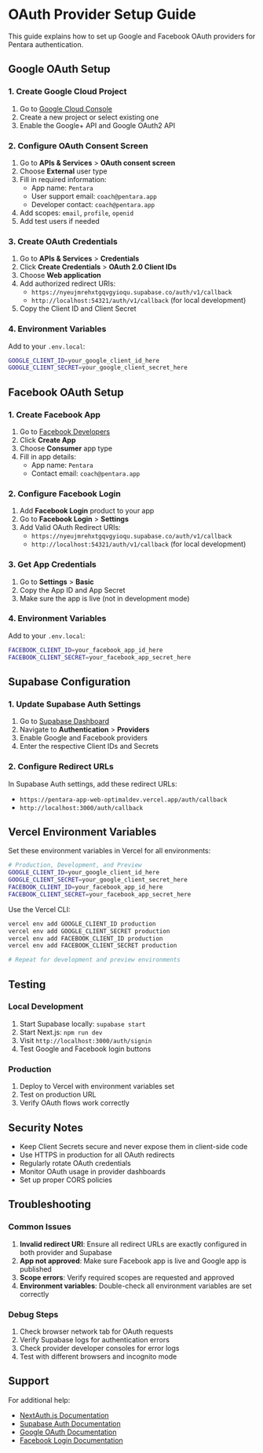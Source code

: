 # OAuth Provider Setup Guide

This guide explains how to set up Google and Facebook OAuth providers for Pentara authentication.

## Google OAuth Setup

### 1. Create Google Cloud Project

1. Go to [Google Cloud Console](https://console.cloud.google.com/)
2. Create a new project or select existing one
3. Enable the Google+ API and Google OAuth2 API

### 2. Configure OAuth Consent Screen

1. Go to **APIs & Services** > **OAuth consent screen**
2. Choose **External** user type
3. Fill in required information:
   - App name: `Pentara`
   - User support email: `coach@pentara.app`
   - Developer contact: `coach@pentara.app`
4. Add scopes: `email`, `profile`, `openid`
5. Add test users if needed

### 3. Create OAuth Credentials

1. Go to **APIs & Services** > **Credentials**
2. Click **Create Credentials** > **OAuth 2.0 Client IDs**
3. Choose **Web application**
4. Add authorized redirect URIs:
   - `https://nyeujmrehxtgqvgyioqu.supabase.co/auth/v1/callback`
   - `http://localhost:54321/auth/v1/callback` (for local development)
5. Copy the Client ID and Client Secret

### 4. Environment Variables

Add to your `.env.local`:
```bash
GOOGLE_CLIENT_ID=your_google_client_id_here
GOOGLE_CLIENT_SECRET=your_google_client_secret_here
```

## Facebook OAuth Setup

### 1. Create Facebook App

1. Go to [Facebook Developers](https://developers.facebook.com/)
2. Click **Create App**
3. Choose **Consumer** app type
4. Fill in app details:
   - App name: `Pentara`
   - Contact email: `coach@pentara.app`

### 2. Configure Facebook Login

1. Add **Facebook Login** product to your app
2. Go to **Facebook Login** > **Settings**
3. Add Valid OAuth Redirect URIs:
   - `https://nyeujmrehxtgqvgyioqu.supabase.co/auth/v1/callback`
   - `http://localhost:54321/auth/v1/callback` (for local development)

### 3. Get App Credentials

1. Go to **Settings** > **Basic**
2. Copy the App ID and App Secret
3. Make sure the app is live (not in development mode)

### 4. Environment Variables

Add to your `.env.local`:
```bash
FACEBOOK_CLIENT_ID=your_facebook_app_id_here
FACEBOOK_CLIENT_SECRET=your_facebook_app_secret_here
```

## Supabase Configuration

### 1. Update Supabase Auth Settings

1. Go to [Supabase Dashboard](https://supabase.com/dashboard/project/nyeujmrehxtgqvgyioqu)
2. Navigate to **Authentication** > **Providers**
3. Enable Google and Facebook providers
4. Enter the respective Client IDs and Secrets

### 2. Configure Redirect URLs

In Supabase Auth settings, add these redirect URLs:
- `https://pentara-app-web-optimaldev.vercel.app/auth/callback`
- `http://localhost:3000/auth/callback`

## Vercel Environment Variables

Set these environment variables in Vercel for all environments:

```bash
# Production, Development, and Preview
GOOGLE_CLIENT_ID=your_google_client_id_here
GOOGLE_CLIENT_SECRET=your_google_client_secret_here
FACEBOOK_CLIENT_ID=your_facebook_app_id_here
FACEBOOK_CLIENT_SECRET=your_facebook_app_secret_here
```

Use the Vercel CLI:
```bash
vercel env add GOOGLE_CLIENT_ID production
vercel env add GOOGLE_CLIENT_SECRET production
vercel env add FACEBOOK_CLIENT_ID production
vercel env add FACEBOOK_CLIENT_SECRET production

# Repeat for development and preview environments
```

## Testing

### Local Development

1. Start Supabase locally: `supabase start`
2. Start Next.js: `npm run dev`
3. Visit `http://localhost:3000/auth/signin`
4. Test Google and Facebook login buttons

### Production

1. Deploy to Vercel with environment variables set
2. Test on production URL
3. Verify OAuth flows work correctly

## Security Notes

- Keep Client Secrets secure and never expose them in client-side code
- Use HTTPS in production for all OAuth redirects
- Regularly rotate OAuth credentials
- Monitor OAuth usage in provider dashboards
- Set up proper CORS policies

## Troubleshooting

### Common Issues

1. **Invalid redirect URI**: Ensure all redirect URLs are exactly configured in both provider and Supabase
2. **App not approved**: Make sure Facebook app is live and Google app is published
3. **Scope errors**: Verify required scopes are requested and approved
4. **Environment variables**: Double-check all environment variables are set correctly

### Debug Steps

1. Check browser network tab for OAuth requests
2. Verify Supabase logs for authentication errors
3. Check provider developer consoles for error logs
4. Test with different browsers and incognito mode

## Support

For additional help:
- [NextAuth.js Documentation](https://next-auth.js.org/)
- [Supabase Auth Documentation](https://supabase.com/docs/guides/auth)
- [Google OAuth Documentation](https://developers.google.com/identity/protocols/oauth2)
- [Facebook Login Documentation](https://developers.facebook.com/docs/facebook-login/)
